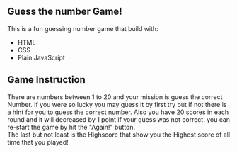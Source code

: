## Guess the number Game!

This is a fun guessing number game that build with:

- HTML
- CSS
- Plain JavaScript

## Game Instruction

There are numbers between 1 to 20 and your mission is guess the
correct Number. If you were so lucky you may guess it by first try but
if not there is a hint for you to guess the correct number. Also you
have 20 scores in each round and it will decreased by 1 point if your
guess was not correct. you can re-start the game by hit the "Again!"
button. <br />The last but not least is the Highscore that show you
the Highest score of all time that you played!
